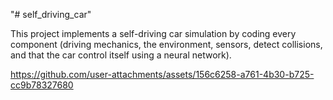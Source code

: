 "# self_driving_car" 

This project implements a self-driving car simulation by coding every component (driving mechanics, the environment, sensors, detect collisions, and that the car control itself using a neural network).

https://github.com/user-attachments/assets/156c6258-a761-4b30-b725-cc9b78327680

